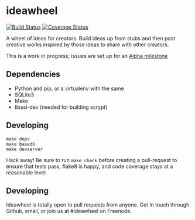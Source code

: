 ideawheel
=========

[![Build
Status](https://travis-ci.org/OpenFurry/ideawheel.svg?branch=master)](https://travis-ci.org/OpenFurry/ideawheel)
[![Coverage Status](https://coveralls.io/repos/github/OpenFurry/ideawheel/badge.svg?branch=master)](https://coveralls.io/github/OpenFurry/ideawheel?branch=master)

A wheel of ideas for creators.  Build ideas up from stubs and then post creative
works inspired by those ideas to share with other creators.

This is a work in progress; issues are set up for an [Alpha milestone][alpha]

Dependencies
------------
* Python and pip, or a virtualenv with the same
* SQLite3
* Make
* libssl-dev (needed for building scrypt)

Developing
----------

    make deps
    make basedb
    make devserver

Hack away!  Be sure to run `make check` before creating a pull-request to ensure
that tests pass, flake8 is happy, and code coverage stays at a reasonable level.


Developing
----------

Ideawheel is totally open to pull requests from anyone.  Get in touch through
Github, email, or join us at #ideawheel on Freenode.

[alpha]: https://github.com/OpenFurry/ideawheel/milestones/Alpha
